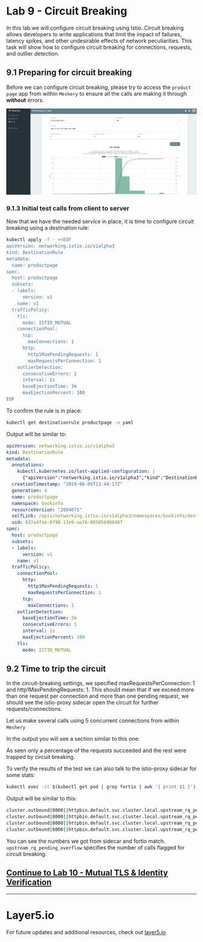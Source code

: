 # Lab 9 - Circuit Breaking

In this lab we will configure circuit breaking using Istio. Circuit breaking allows developers to write applications that limit the impact of failures, latency spikes, and other undesirable effects of network peculiarities. This task will show how to configure circuit breaking for connections, requests, and outlier detection.

## 9.1 Preparing for circuit breaking
Before we can configure circuit breaking, please try to access the `product page` app from within `Meshery` to ensure all the calls are making it through **without** errors.

![](img/meshery_initial_load_test.png)


### 9.1.3 Initial test calls from client to server
Now that we have the needed service in place, it is time to configure circuit breaking using a destination rule:

```sh
kubectl apply -f - <<EOF
apiVersion: networking.istio.io/v1alpha3
kind: DestinationRule
metadata:
  name: productpage
spec:
  host: productpage
  subsets:
  - labels:
      version: v1
    name: v1
  trafficPolicy:
    tls:
      mode: ISTIO_MUTUAL
    connectionPool:
      tcp:
        maxConnections: 1
      http:
        http1MaxPendingRequests: 1
        maxRequestsPerConnection: 1
    outlierDetection:
      consecutiveErrors: 1
      interval: 1s
      baseEjectionTime: 3m
      maxEjectionPercent: 100
EOF
```

To confirm the rule is in place:
```sh
kubectl get destinationrule productpage -o yaml
```

Output will be similar to:
```yaml
apiVersion: networking.istio.io/v1alpha3
kind: DestinationRule
metadata:
  annotations:
    kubectl.kubernetes.io/last-applied-configuration: |
      {"apiVersion":"networking.istio.io/v1alpha3","kind":"DestinationRule","metadata":{"annotations":{},"name":"productpage","namespace":"bookinfo"},"spec":{"host":"productpage","subsets":[{"labels":{"version":"v1"},"name":"v1"}],"trafficPolicy":{"connectionPool":{"http":{"http1MaxPendingRequests":1,"maxRequestsPerConnection":1},"tcp":{"maxConnections":1}},"outlierDetection":{"baseEjectionTime":"3m","consecutiveErrors":1,"interval":"1s","maxEjectionPercent":100},"tls":{"mode":"ISTIO_MUTUAL"}}}}
  creationTimestamp: "2019-06-05T13:44:17Z"
  generation: 4
  name: productpage
  namespace: bookinfo
  resourceVersion: "2094075"
  selfLink: /apis/networking.istio.io/v1alpha3/namespaces/bookinfo/destinationrules/productpage
  uid: 037a4fae-8798-11e9-aa76-00505698648f
spec:
  host: productpage
  subsets:
  - labels:
      version: v1
    name: v1
  trafficPolicy:
    connectionPool:
      http:
        http1MaxPendingRequests: 1
        maxRequestsPerConnection: 1
      tcp:
        maxConnections: 1
    outlierDetection:
      baseEjectionTime: 3m
      consecutiveErrors: 1
      interval: 1s
      maxEjectionPercent: 100
    tls:
      mode: ISTIO_MUTUAL
```


## 9.2 Time to trip the circuit
In the circuit-breaking settings, we specified maxRequestsPerConnection: 1 and http1MaxPendingRequests: 1. This should mean that if we exceed more than one request per connection and more than one pending request, we should see the istio-proxy sidecar open the circuit for further requests/connections. 

Let us make several calls using 5 concurrent connections from within `Meshery`

In the output you will see a section similar to this one:

As seen only a percentage of the requests succeeded and the rest were trapped by circuit breaking.

To verify the results of the test we can also talk to the istio-proxy sidecar for some stats:
```sh
kubectl exec -it $(kubectl get pod | grep fortio | awk '{ print $1 }')  -c istio-proxy  -- sh -c 'curl localhost:15000/stats' | grep httpbin | grep pending
```
Output will be similar to this:
```sh
cluster.outbound|8000||httpbin.default.svc.cluster.local.upstream_rq_pending_active: 0
cluster.outbound|8000||httpbin.default.svc.cluster.local.upstream_rq_pending_failure_eject: 0
cluster.outbound|8000||httpbin.default.svc.cluster.local.upstream_rq_pending_overflow: 37
cluster.outbound|8000||httpbin.default.svc.cluster.local.upstream_rq_pending_total: 13
```
You can see the numbers we got from sidecar and fortio match. `upstream_rq_pending_overflow` specifies the number of calls flagged for circuit breaking.

## [Continue to Lab 10 - Mutual TLS & Identity Verification](../lab-10/README.md)

---

# Layer5.io
For future updates and additional resources, check out [layer5.io](https://layer5.io).
